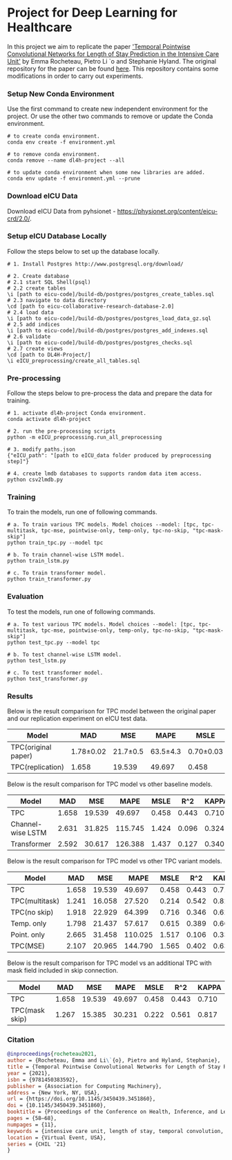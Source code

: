 # Project for Deep Learning for Healthcare

In this project we aim to replicate the paper ['Temporal Pointwise Convolutional Networks for Length of Stay Prediction in the Intensive Care Unit'](https://arxiv.org/pdf/2007.09483v4.pdf) by Emma Rocheteau, Pietro Li `o and
Stephanie Hyland. The original repository for the paper can be found [here](https://github.com/EmmaRocheteau/TPC-LoS-prediction). This repository contains some modifications in order to carry out experiments.

### Setup New Conda Environment

Use the first command to create new independent environment for the project. Or use the other two commands to remove or update the Conda environment.

```shell
# to create conda environment.
conda env create -f environment.yml

# to remove conda environment.
conda remove --name dl4h-project --all

# to update conda environment when some new libraries are added.
conda env update -f environment.yml --prune
```

### Download eICU Data

Download eICU Data from pyhsionet - https://physionet.org/content/eicu-crd/2.0/. 

### Setup eICU Database Locally

Follow the steps below to set up the database locally.

```shell
# 1. Install Postgres http://www.postgresql.org/download/

# 2. Create database
# 2.1 start SQL Shell(psql)
# 2.2 create tables
\i [path to eicu-code]/build-db/postgres/postgres_create_tables.sql
# 2.3 navigate to data directory
\cd [path to eicu-collaborative-research-database-2.0]
# 2.4 load data
\i [path to eicu-code]/build-db/postgres/postgres_load_data_gz.sql
# 2.5 add indices
\i [path to eicu-code]/build-db/postgres/postgres_add_indexes.sql
# 2.6 validate
\i [path to eicu-code]/build-db/postgres/postgres_checks.sql
# 2.7 create views
\cd [path to DL4H-Project/]
\i eICU_preprocessing/create_all_tables.sql
```

### Pre-processing

Follow the steps below to pre-process the data and prepare the data for training.

```shell
# 1. activate dl4h-project Conda environment.
conda activate dl4h-project

# 2. run the pre-processing scripts
python -m eICU_preprocessing.run_all_preprocessing

# 3. modify paths.json 
{"eICU_path": "[path to eICU_data folder produced by preprocessing step]"}

# 4. create lmdb databases to supports random data item access.
python csv2lmdb.py
```

### Training

To train the models, run one of following commands.

```shell
# a. To train various TPC models. Model choices --model: [tpc, tpc-multitask, tpc-mse, pointwise-only, temp-only, tpc-no-skip, "tpc-mask-skip"]
python train_tpc.py --model tpc

# b. To train channel-wise LSTM model.
python train_lstm.py

# c. To train transformer model.
python train_transformer.py
```

### Evaluation

To test the models, run one of following commands.

```shell
# a. To test various TPC models. Model choices --model: [tpc, tpc-multitask, tpc-mse, pointwise-only, temp-only, tpc-no-skip, "tpc-mask-skip"]
python test_tpc.py --model tpc

# b. To test channel-wise LSTM model.
python test_lstm.py

# c. To test transformer model.
python test_transformer.py
```

### Results

Below is the result comparison for TPC model between the original paper and our replication experiment on eICU test data.

| **Model**           | **MAD**   | **MSE**   | **MAPE** | **MSLE**  | **R^2**   | **KAPPA** |
|---------------------|-----------|-----------|----------|-----------|-----------|-----------|
| TPC(original paper) | 1.78±0.02 |  21.7±0.5 | 63.5±4.3 | 0.70±0.03 | 0.27±0.02 | 0.58±0.01 |
| TPC(replication)    | 1.658     | 19.539    | 49.697   | 0.458     | 0.443     | 0.710     |

Below is the result comparison for TPC model vs other baseline models.

| **Model**         | **MAD** | **MSE** | **MAPE** | **MSLE** | **R^2** | **KAPPA** |
|-------------------|---------|---------|----------|----------|---------|-----------|
| TPC               | 1.658   | 19.539  | 49.697   | 0.458    | 0.443   | 0.710     |
| Channel-wise LSTM | 2.631   | 31.825  | 115.745  | 1.424    | 0.096   | 0.324     |
| Transformer       | 2.592   | 30.617  | 126.388  | 1.437    | 0.127   | 0.340     |

Below is the result comparison for TPC model vs other TPC variant models.

| **Model**          | **MAD** | **MSE** | **MAPE** | **MSLE** | **R^2** | **KAPPA** |
|--------------------|---------|---------|----------|----------|---------|-----------|
| TPC<img width=100/>| 1.658   | 19.539  | 49.697   | 0.458    | 0.443   | 0.710     |
| TPC(multitask)     | 1.241   | 16.058  | 27.520   | 0.214    | 0.542   | 0.821     |
| TPC(no skip)       | 1.918   | 22.929  | 64.399   | 0.716    | 0.346   | 0.627     |
| Temp. only         | 1.798   | 21.437  | 57.617   | 0.615    | 0.389   | 0.665     |
| Point. only        | 2.665   | 31.458  | 110.025  | 1.517    | 0.106   | 0.336     |
| TPC(MSE)           | 2.107   | 20.965  | 144.790  | 1.565    | 0.402   | 0.639     |

Below is the result comparison for TPC model vs an additional TPC with mask field included in skip connection.

| **Model**          | **MAD** | **MSE** | **MAPE** | **MSLE** | **R^2** | **KAPPA** |
|--------------------|---------|---------|----------|----------|---------|-----------|
| TPC<img width=100/>| 1.658   | 19.539  | 49.697   | 0.458    | 0.443   | 0.710     |
| TPC(mask skip)     | 1.267   | 15.385  | 30.231   | 0.222    | 0.561   | 0.817     |

### Citation

```bibtex
@inproceedings{rocheteau2021,
author = {Rocheteau, Emma and Li\`{o}, Pietro and Hyland, Stephanie},
title = {Temporal Pointwise Convolutional Networks for Length of Stay Prediction in the Intensive Care Unit},
year = {2021},
isbn = {9781450383592},
publisher = {Association for Computing Machinery},
address = {New York, NY, USA},
url = {https://doi.org/10.1145/3450439.3451860},
doi = {10.1145/3450439.3451860},
booktitle = {Proceedings of the Conference on Health, Inference, and Learning},
pages = {58–68},
numpages = {11},
keywords = {intensive care unit, length of stay, temporal convolution, mortality, patient outcome prediction},
location = {Virtual Event, USA},
series = {CHIL '21}
}
```
